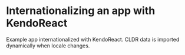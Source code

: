 # Internationalizing an app with KendoReact

Example app internationalized with KendoReact. CLDR data is imported dynamically when locale changes.
